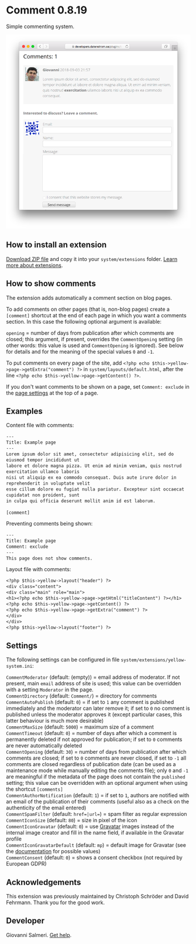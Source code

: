 # Comment 0.8.19

Simple commenting system.

<p align="center"><img src="comment-screenshot.png?raw=true" alt="Screenshot"></p>

## How to install an extension

[Download ZIP file](https://github.com/GiovanniSalmeri/yellow-comment/archive/main.zip) and copy it into your `system/extensions` folder. [Learn more about extensions](https://github.com/annaesvensson/yellow-update).

## How to show comments

The extension adds automatically a comment section on blog pages.

To add comments on other pages (that is, non-blog pages) create a `[comment]` shortcut at the end of each page in which you want a comments section. In this case the following optional argument is available:

`opening` = number of days from publication after which comments are closed; this argument, if present, overrides the `CommentOpening` setting (in other words: this value is used and `CommentOpening` is ignored). See below for details and for the meaning of the special values `0` and `-1`.

To put comments on every page of the site, add `<?php echo $this->yellow->page->getExtra("comment") ?>` in  `system/layouts/default.html`, after the line `<?php echo $this->yellow->page->getContent() ?>`.

If you don't want comments to be shown on a page, set `Comment: exclude` in the [page settings](https://github.com/annaesvensson/yellow-core#settings-page) at the top of a page.

## Examples

Content file with comments:

    ---
    Title: Example page
    ---
    Lorem ipsum dolor sit amet, consectetur adipisicing elit, sed do eiusmod tempor incididunt ut 
    labore et dolore magna pizza. Ut enim ad minim veniam, quis nostrud exercitation ullamco laboris 
    nisi ut aliquip ex ea commodo consequat. Duis aute irure dolor in reprehenderit in voluptate velit 
    esse cillum dolore eu fugiat nulla pariatur. Excepteur sint occaecat cupidatat non proident, sunt 
    in culpa qui officia deserunt mollit anim id est laborum.
    
    [comment]

Preventing comments being shown:

    ---
    Title: Example page
    Comment: exclude
    ---
    This page does not show comments.

Layout file with comments:

    <?php $this->yellow->layout("header") ?>
    <div class="content">
    <div class="main" role="main">
    <h1><?php echo $this->yellow->page->getHtml("titleContent") ?></h1>
    <?php echo $this->yellow->page->getContent() ?>
    <?php echo $this->yellow->page->getExtra("comment") ?>
    </div>
    </div>
    <?php $this->yellow->layout("footer") ?>

## Settings

The following settings can be configured in file `system/extensions/yellow-system.ini`:

`CommentModerator` (default: (empty)) = email address of moderator. If not present, main `email` address of site is used; this value can be overridden with a setting `Moderator` in the page.  
`CommentDirectory` (default:  `Comment/`) = directory for comments  
`CommentAutoPublish` (default:  `0`) = if set to `1` any comment is published immediately and the moderator can later remove it; if set to `0` no comment is published unless the moderator approves it (except particular cases, this latter behaviour is much more desirable)  
`CommentMaxSize` (default:  `5000`) = maximum size of a comment  
`CommentTimeout` (default:  `0`) = number of days after which a comment is permanently deleted if not approved for publication; if set to `0` comments are never automatically deleted  
`CommentOpening` (default:  `30`) = number of days from publication after which comments are closed; if set to `0` comments are never closed, if set to `-1` all comments are closed regardless of publication date (can be used as a maintenance mode while manually editing the comments file); only `0` and `-1` are meaningful if the metadata of the page does not contain the `published` setting; this value can be overridden with an optional argument when using the shortcut `[comments]`  
`CommentAuthorNotification` (default:  `1`) = if set to `1`, authors are notified with an email of the publication of their comments (useful also as a check on the authenticity of the email entered)  
`CommentSpamFilter` (default:  `href=|url=`) = spam filter as regular expression  
`CommentIconSize` (default:  `80`) = size in pixel of the icon  
`CommentIconGravatar` (default:  `0`) = use [Gravatar](https://en.gravatar.com/) images instead of the internal image creator and fill in the name field, if available in the Gravatar profile  
`CommentIconGravatarDefault` (default:  `mp`) = default image for Gravatar (see the [documentation](https://en.gravatar.com/site/implement/images/) for possible values)  
`CommentConsent` (default:  `0`) = shows a consent checkbox (not required by European GDPR)   

## Acknowledgements

This extension was previously maintained by Christoph Schröder and David Fehrmann. Thank you for the good work.

## Developer

Giovanni Salmeri. [Get help](https://datenstrom.se/yellow/help/).
